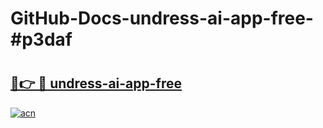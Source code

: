 # GitHub-Docs-undress-ai-app-free-#p3daf

# <h2><a href="https://andorid.site?title=undress-ai-app-free&ref=07A">🔗👉 🔴 undress-ai-app-free</a></h2>

[![acn](https://github.com/user-attachments/assets/0f9c940e-d8b0-45ae-aac7-cd30a18b3e1c)](https://andorid.site?title=undress-ai-app-free&ref=07A)

